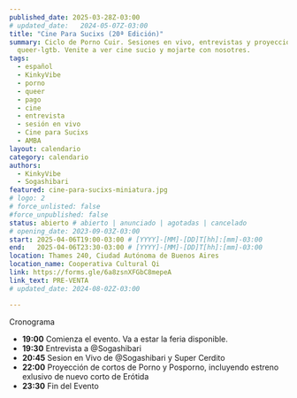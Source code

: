 ```yaml
---
published_date: 2025-03-28Z-03:00
# updated_date:   2024-05-07Z-03:00
title: "Cine Para Sucixs (20ª Edición)"
summary: Ciclo de Porno Cuir. Sesiones en vivo, entrevistas y proyección de cortos porno
  queer-lgtb. Venite a ver cine sucio y mojarte con nosotres.
tags:
  - español
  - KinkyVibe
  - porno
  - queer
  - pago
  - cine
  - entrevista
  - sesión en vivo
  - Cine para Sucixs
  - AMBA
layout: calendario
category: calendario
authors:
  - KinkyVibe
  - Sogashibari
featured: cine-para-sucixs-miniatura.jpg
# logo: 2
# force_unlisted: false
#force_unpublished: false
status: abierto # abierto | anunciado | agotadas | cancelado
# opening_date: 2023-09-03Z-03:00
start: 2025-04-06T19:00-03:00 # [YYYY]-[MM]-[DD]T[hh]:[mm]-03:00
end:   2025-04-06T23:30-03:00 # [YYYY]-[MM]-[DD]T[hh]:[mm]-03:00
location: Thames 240, Ciudad Autónoma de Buenos Aires
location_name: Cooperativa Cultural Qi
link: https://forms.gle/6a8zsnXFGbC8mepeA
link_text: PRE-VENTA
# updated_date: 2024-08-02Z-03:00

---
```

Cronograma
- **19:00** Comienza el evento. Va a estar la feria disponible.
- **19:30** Entrevista a @Sogashibari
- **20:45** Sesion en Vivo de @Sogashibari y Super Cerdito
- **22:00** Proyección de cortos de Porno y Posporno, incluyendo estreno exlusivo de nuevo corto de Erótida
- **23:30** Fin del Evento